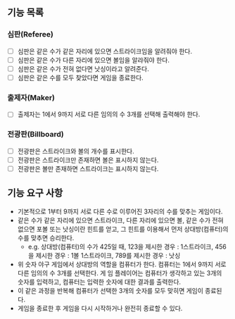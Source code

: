 ## 기능 목록
### 심판(Referee)
- [ ] 심판은 같은 수가 같은 자리에 있으면 스트라이크임을 알려줘야 한다.
- [ ] 심판은 같은 수가 다른 자리에 있으면 볼임을 알랴줘야 한다.
- [ ] 심판은 같은 수가 전혀 없다면 낫싱이라고 알려준다.
- [ ] 심판은 같은 수를 모두 찾았다면 게임을 종료한다.

### 출제자(Maker)
- [ ] 출제자는 1에서 9까지 서로 다른 임의의 수 3개를 선택해 출력해야 한다.

### 전광판(Billboard)
- [ ] 전광판은 스트라이크와 볼의 개수를 표시한다.
- [ ] 전광판은 스트라이크만 존재하면 볼은 표시하지 않는다.
- [ ] 전광판은 볼만 존재하면 스트라이크는 표시하지 않는다.

## 기능 요구 사항
* 기본적으로 1부터 9까지 서로 다른 수로 이루어진 3자리의 수를 맞추는 게임이다.
* 같은 수가 같은 자리에 있으면 스트라이크, 다른 자리에 있으면 볼, 같은 수가 전혀 없으면 포볼 또는 낫싱이란 힌트를 얻고, 그 힌트를 이용해서 먼저 상대방(컴퓨터)의 수를 맞추면 승리한다.
    * e.g. 상대방(컴퓨터)의 수가 425일 때, 123을 제시한 경우 : 1스트라이크, 456을 제시한 경우 : 1볼 1스트라이크, 789를 제시한 경우 : 낫싱
* 위 숫자 야구 게임에서 상대방의 역할을 컴퓨터가 한다. 컴퓨터는 1에서 9까지 서로 다른 임의의 수 3개를 선택한다. 게 임 플레이어는 컴퓨터가 생각하고 있는 3개의 숫자를 입력하고, 컴퓨터는 입력한 숫자에 대한 결과를 출력한다.
* 이 같은 과정을 반복해 컴퓨터가 선택한 3개의 숫자를 모두 맞히면 게임이 종료된다.
* 게임을 종료한 후 게임을 다시 시작하거나 완전히 종료할 수 있다.
